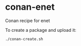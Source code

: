 # conan-enet

Conan recipe for enet

To create a package and upload it:

```bash
./conan-create.sh
```
